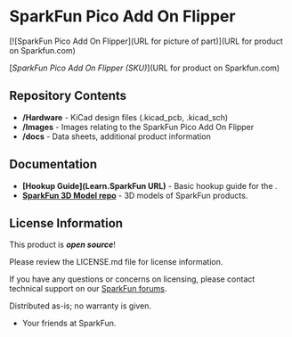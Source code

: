 SparkFun Pico Add On Flipper
========================================

[![SparkFun Pico Add On Flipper](URL for picture of part)](URL for product on Sparkfun.com)

[*SparkFun Pico Add On Flipper (SKU)*](URL for product on Sparkfun.com)

<Basic description of the part.>

Repository Contents
-------------------

* **/Hardware** - KiCad design files (.kicad_pcb, .kicad_sch)
* **/Images** - Images relating to the SparkFun Pico Add On Flipper
* **/docs** - Data sheets, additional product information

Documentation
--------------
* **[Hookup Guide](Learn.SparkFun URL)** - Basic hookup guide for the <PRODUCT NAME>.
* **[SparkFun 3D Model repo](https://github.com/sparkfun/3D_Models)** - 3D models of SparkFun products. 

License Information
-------------------

This product is _**open source**_! 

Please review the LICENSE.md file for license information. 

If you have any questions or concerns on licensing, please contact technical support on our [SparkFun forums](https://forum.sparkfun.com/viewforum.php?f=152).

Distributed as-is; no warranty is given.

- Your friends at SparkFun.

_<COLLABORATION CREDIT>_
